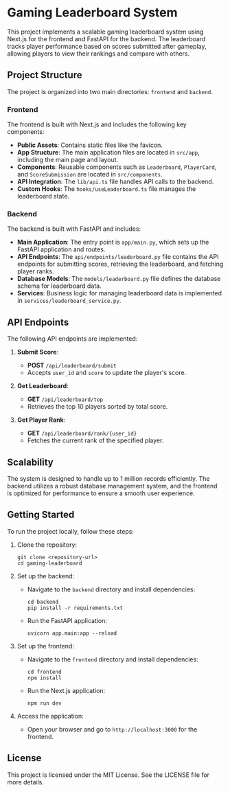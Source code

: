 # Gaming Leaderboard System

This project implements a scalable gaming leaderboard system using Next.js for the frontend and FastAPI for the backend. The leaderboard tracks player performance based on scores submitted after gameplay, allowing players to view their rankings and compare with others.

## Project Structure

The project is organized into two main directories: `frontend` and `backend`.

### Frontend

The frontend is built with Next.js and includes the following key components:

- **Public Assets**: Contains static files like the favicon.
- **App Structure**: The main application files are located in `src/app`, including the main page and layout.
- **Components**: Reusable components such as `Leaderboard`, `PlayerCard`, and `ScoreSubmission` are located in `src/components`.
- **API Integration**: The `lib/api.ts` file handles API calls to the backend.
- **Custom Hooks**: The `hooks/useLeaderboard.ts` file manages the leaderboard state.

### Backend

The backend is built with FastAPI and includes:

- **Main Application**: The entry point is `app/main.py`, which sets up the FastAPI application and routes.
- **API Endpoints**: The `api/endpoints/leaderboard.py` file contains the API endpoints for submitting scores, retrieving the leaderboard, and fetching player ranks.
- **Database Models**: The `models/leaderboard.py` file defines the database schema for leaderboard data.
- **Services**: Business logic for managing leaderboard data is implemented in `services/leaderboard_service.py`.

## API Endpoints

The following API endpoints are implemented:

1. **Submit Score**: 
   - **POST** `/api/leaderboard/submit`
   - Accepts `user_id` and `score` to update the player's score.

2. **Get Leaderboard**: 
   - **GET** `/api/leaderboard/top`
   - Retrieves the top 10 players sorted by total score.

3. **Get Player Rank**: 
   - **GET** `/api/leaderboard/rank/{user_id}`
   - Fetches the current rank of the specified player.

## Scalability

The system is designed to handle up to 1 million records efficiently. The backend utilizes a robust database management system, and the frontend is optimized for performance to ensure a smooth user experience.

## Getting Started

To run the project locally, follow these steps:

1. Clone the repository:
   ```
   git clone <repository-url>
   cd gaming-leaderboard
   ```

2. Set up the backend:
   - Navigate to the `backend` directory and install dependencies:
     ```
     cd backend
     pip install -r requirements.txt
     ```
   - Run the FastAPI application:
     ```
     uvicorn app.main:app --reload
     ```

3. Set up the frontend:
   - Navigate to the `frontend` directory and install dependencies:
     ```
     cd frontend
     npm install
     ```
   - Run the Next.js application:
     ```
     npm run dev
     ```

4. Access the application:
   - Open your browser and go to `http://localhost:3000` for the frontend.

## License

This project is licensed under the MIT License. See the LICENSE file for more details.